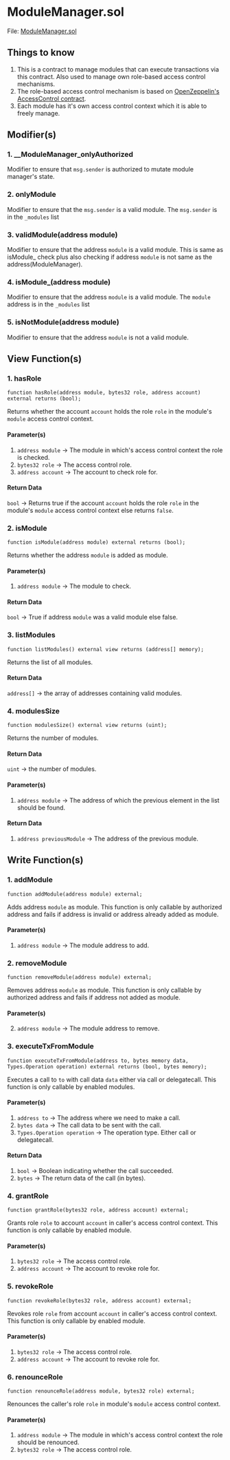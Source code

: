 # ModuleManager.sol

File: [ModuleManager.sol](../../src/proposal/base/ModuleManager.sol)

## Things to know

1. This is a contract to manage modules that can execute transactions via this contract. Also used to manage own role-based access control mechanisms.
2. The role-based access control mechanism is based on [OpenZeppelin's AccessControl contract](https://github.com/OpenZeppelin/openzeppelin-contracts/blob/master/contracts/access/AccessControl.sol).
3. Each module has it's own access control context which it is able to freely manage.

## Modifier(s)

### 1. \_\_ModuleManager_onlyAuthorized

Modifier to ensure that `msg.sender` is authorized to mutate module manager's state.

### 2. onlyModule

Modifier to ensure that the `msg.sender` is a valid module. The `msg.sender` is in the `_modules` list

### 3. validModule(address module)

Modifier to ensure that the address `module` is a valid module. This is same as isModule\_ check plus also checking if address `module` is not same as the address(ModuleManager).

### 4. isModule\_(address module)

Modifier to ensure that the address `module` is a valid module. The `module` address is in the `_modules` list

### 5. isNotModule(address module)

Modifier to ensure that the address `module` is not a valid module.

## View Function(s)

### 1. hasRole

`function hasRole(address module, bytes32 role, address account) external returns (bool);`

Returns whether the account `account` holds the role `role` in the module's `module` access control context.

#### Parameter(s)

1. `address module` -> The module in which's access control context the role is checked.
2. `bytes32 role` -> The access control role.
3. `address account` -> The account to check role for.

#### Return Data

`bool` -> Returns true if the account `account` holds the role `role` in the module's `module` access control context else returns `false`.

### 2. isModule

`function isModule(address module) external returns (bool);`

Returns whether the address `module` is added as module.

#### Parameter(s)

1. `address module` -> The module to check.

#### Return Data

`bool` -> True if address `module` was a valid module else false.

### 3. listModules

`function listModules() external view returns (address[] memory);`

Returns the list of all modules.

#### Return Data

`address[]` -> the array of addresses containing valid modules.

### 4. modulesSize

`function modulesSize() external view returns (uint);`

Returns the number of modules.

#### Return Data

`uint` -> the number of modules.

#### Parameter(s)

1. `address module` -> The address of which the previous element in the list should be found.

#### Return Data

1. `address previousModule` -> The address of the previous module.

## Write Function(s)

### 1. addModule

`function addModule(address module) external;`

Adds address `module` as module. This function is only callable by authorized address and fails if address is invalid or address already added as module.

#### Parameter(s)

1. `address module` -> The module address to add.

### 2. removeModule

`function removeModule(address module) external;`

Removes address `module` as module. This function is only callable by authorized address and fails if address not added as module.

#### Parameter(s)

2. `address module` -> The module address to remove.

### 3. executeTxFromModule

`function executeTxFromModule(address to, bytes memory data, Types.Operation operation) external returns (bool, bytes memory);`

Executes a call to `to` with call data `data` either via call or delegatecall. This function is only callable by enabled modules.

#### Parameter(s)

1. `address to` -> The address where we need to make a call.
2. `bytes data` -> The call data to be sent with the call.
3. `Types.Operation operation` -> The operation type. Either call or delegatecall.

#### Return Data

1. `bool` -> Boolean indicating whether the call succeeded.
2. `bytes` -> The return data of the call (in bytes).

### 4. grantRole

`function grantRole(bytes32 role, address account) external;`

Grants role `role` to account `account` in caller's access control context. This function is only callable by enabled module.

#### Parameter(s)

1. `bytes32 role` -> The access control role.
2. `address account` -> The account to revoke role for.

### 5. revokeRole

`function revokeRole(bytes32 role, address account) external;`

Revokes role `role` from account `account` in caller's access control context. This function is only callable by enabled module.

#### Parameter(s)

1. `bytes32 role` -> The access control role.
2. `address account` -> The account to revoke role for.

### 6. renounceRole

`function renounceRole(address module, bytes32 role) external;`

Renounces the caller's role `role` in module's `module` access control context.

#### Parameter(s)

1. `address module` -> The module in which's access control context the role should be renounced.
2. `bytes32 role` -> The access control role.
